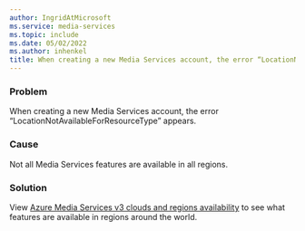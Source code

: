 ```yaml
---
author: IngridAtMicrosoft
ms.service: media-services
ms.topic: include
ms.date: 05/02/2022
ms.author: inhenkel
title: When creating a new Media Services account, the error “LocationNotAvailableForResourceType” appears.
---
```


<!-- 2201280050000141 -->

### Problem

When creating a new Media Services account, the error “LocationNotAvailableForResourceType” appears.

### Cause

Not all Media Services features are available in all regions.

### Solution

View [Azure Media Services v3 clouds and regions availability](azure-clouds-regions.md) to see what features are available in regions around the world.

